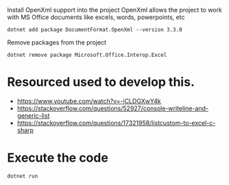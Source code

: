 Install OpenXml support into the project
OpenXml allows the project to work with MS Office documents like excels, words, powerpoints, etc

````
dotnet add package DocumentFormat.OpenXml --version 3.3.0
````

Remove packages from the project
`````
dotnet remove package Microsoft.Office.Interop.Excel
`````

# Resourced used to develop this.
* https://www.youtube.com/watch?v=-jCLDGXwY4k
* https://stackoverflow.com/questions/52927/console-writeline-and-generic-list
* https://stackoverflow.com/questions/17321958/listcustom-to-excel-c-sharp

# Execute the code
`````
dotnet run
`````